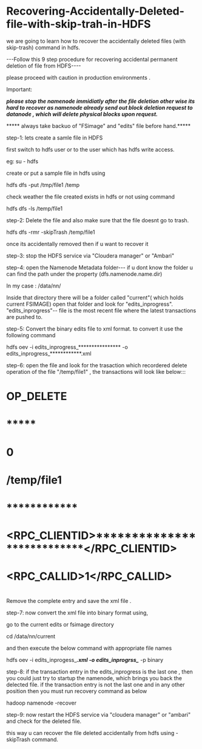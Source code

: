 # Recovering-Accidentally-Deleted-file-with-skip-trah-in-HDFS
we are going to learn how to recover the accidentally deleted files (with skip-trash) command in hdfs.


---Follow this 9 step procedure for recovering accidental permanent deletion of file from HDFS----

please proceed with caution in production environments .

Important:

*****please stop the namenode immidiatly after the file deletion other wise its hard to recover as namenode already send out block deletion 
request to datanode , which will delete physical blocks upon request.*****

***** always take backuo of "FSimage" and "edits" file before hand.*****

step-1: lets create a samle file in HDFS

   first switch to hdfs user or to the user which has hdfs write access.
   
   eg: su - hdfs
   
   create or put a sample file in hdfs using
   
   hdfs dfs -put /tmp/file1 /temp
   
   check weather the file created exists in hdfs or not using command
   
   hdfs dfs -ls /temp/file1
   
step-2: Delete the file and also make sure that the file doesnt go to trash.

   hdfs dfs -rmr -skipTrash /temp/file1
   
 once its accidentally removed then if u want to recover it 
 
step-3: stop the HDFS service via "Cloudera manager" or "Ambari"

step-4: open the Namenode Metadata folder--- if u dont know the folder u can find the path under the property (dfs.namenode.name.dir)

   In my case : /data/nn/
   
 Inside that directory there will be a folder called "current"( which holds current FSIMAGE) open that folder and look for "edits_inprogress". 
 "edits_inprogress"-- file is the most recent file where the latest transactions are pushed to.

step-5: Convert the binary edits file to xml format. to convert it use the following command

  hdfs oev -i edits_inprogress_**************** -o edits_inprogress_************.xml 
  
step-6: open the file and look for the trasaction which recordered delete operation of the file "/temp/file1" , the transactions will look like below:::

# <RECORD>
#  <OPCODE>OP_DELETE</OPCODE>
#  <DATA>
#    <TXID>*****</TXID>
#    <LENGTH>0</LENGTH>
#    <PATH>/temp/file1</PATH>
#    <TIMESTAMP>************</TIMESTAMP>
#    <RPC_CLIENTID>***************************</RPC_CLIENTID>
#    <RPC_CALLID>1</RPC_CALLID>
#  </DATA>
# </RECORD>

Remove the complete entry and save the xml file .

step-7: now convert the xml file into binary format using,

 go to the current edits or fsimage directory 
 
 cd /data/nn/current 
 
 and then execute the below command with appropriate file names
 
 hdfs oev -i edits_inprogess_*************.xml -o edits_inprogrss_************* -p binary
 
step-8: if the transaction entry in the edits_inprogress is the last one , then you could just try to startup the namenode, which brings 
you back the delected file. 
 if the transaction entry is not the last one and in any other position then you must run recovery command as below
  
  hadoop namenode -recover
  
 step-9: now restart the HDFS service via "cloudera manager" or "ambari" and check for the deleted file.
 
 
 this way u can recover the file deleted accidentally from hdfs using -skipTrash command.
 
 


